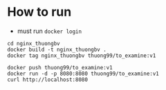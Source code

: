 # How to run

- must run `docker login`  
```
cd nginx_thuongbv
docker build -t nginx_thuongbv .
docker tag nginx_thuongbv thuong99/to_examine:v1

docker push thuong99/to_examine:v1
docker run -d -p 8080:8080 thuong99/to_examine:v1
curl http://localhost:8080
```
